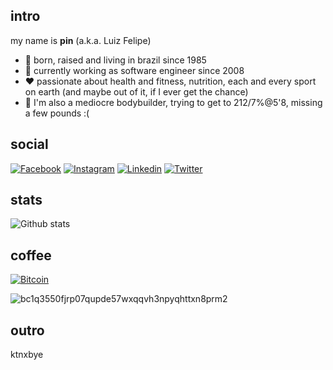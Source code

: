 <h2>intro</h2>

my name is **pin** (a.k.a. Luiz Felipe)

- 📍 born, raised and living in brazil since 1985
- 🏢 currently working as software engineer since 2008
- ❤️ passionate about health and fitness, nutrition, each and every sport on earth (and maybe out of it, if I ever get the chance)
- 💪 I'm also a mediocre bodybuilder, trying to get to 212/7%@5'8, missing a few pounds :(

<h2>social</h2>

[![Facebook](https://img.shields.io/badge/Facebook-1877F2?style=for-the-badge&logo=facebook&logoColor=white)](https://facebook.com/luizfelipefb)
[![Instagram](https://img.shields.io/badge/Instagram-E4405F?style=for-the-badge&logo=instagram&logoColor=white)](https://instagram.com/luizfelipefb)
[![Linkedin](https://img.shields.io/badge/LinkedIn-0077B5?style=for-the-badge&logo=linkedin&logoColor=white)](https://www.linkedin.com/in/luizfelipefb)
[![Twitter](https://img.shields.io/badge/Twitter-1DA1F2?style=for-the-badge&logo=twitter&logoColor=white)](https://twitter.com/luizfelipefb)

<h2>stats</h2>

![Github stats](https://github-readme-stats.vercel.app/api/?username=luizfelipefb&count_private=true&show_icons=true&theme=onedark)

<h2>coffee</h2>

[![Bitcoin](https://img.shields.io/badge/Bitcoin-000?style=for-the-badge&logo=bitcoin&logoColor=white)](https://www.blockchain.com/btc/address/bc1q3550fjrp07qupde57wxqqvh3npyqhttxn8prm2)

![bc1q3550fjrp07qupde57wxqqvh3npyqhttxn8prm2](https://user-images.githubusercontent.com/3042811/171181386-578efcd9-b20d-4d37-91e3-5a3270b29f4d.png)

<h2>outro</h2>

ktnxbye
